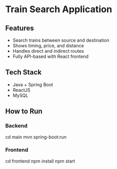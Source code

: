 # Train Search Application

## Features
- Search trains between source and destination
- Shows timing, price, and distance
- Handles direct and indirect routes
- Fully API-based with React frontend

## Tech Stack
- Java + Spring Boot
- ReactJS
- MySQL

## How to Run

### Backend

cd main
mvn spring-boot:run


### Frontend

cd frontend
npm install
npm start
